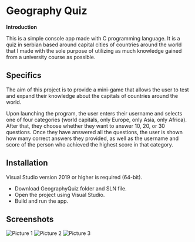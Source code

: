 # Geography Quiz
**Introduction**

This is a simple console app made with C programming language. It is a quiz in serbian based around capital cities of countries around the world that I made with the sole purpose of utilizing as much knowledge gained from a university course as possible.

## Specifics

The aim of this project is to provide a mini-game that allows the user to test and expand their knowledge about the capitals of countries around the world.

Upon launching the program, the user enters their username and selects one of four categories (world capitals, only Europe, only Asia, only Africa). After that, they choose whether they want to answer 10, 20, or 30 questions. Once they have answered all the questions, the user is shown how many correct answers they provided, as well as the username and score of the person who achieved the highest score in that category.

## Installation

Visual Studio version 2019 or higher is required (64-bit).

- Download GeographyQuiz folder and SLN file.
- Open the project using Visual Studio.
- Build and run the app.

## Screenshots

![Picture 1](https://i.imgur.com/TP5irNE.png) 
![Picture 2](https://i.imgur.com/rVJIqky.png)
![Picture 3](https://i.imgur.com/uDOzevm.png)
